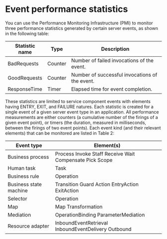<!-- image -->

# Event performance statistics

You can use the Performance Monitoring Infrastructure (PMI) to monitor three performance
statistics generated by certain server events, as shown in the following table:

| Statistic name   | Type    | Description                                    |
|------------------|---------|------------------------------------------------|
| BadRequests      | Counter | Number of failed invocations of the event.     |
| GoodRequests     | Counter | Number of successful invocations of the event. |
| ResponseTime     | Timer   | Elapsed time for event completion.             |

These statistics are limited to service component events with elements having ENTRY, EXIT, and
FAILURE natures. Each statistic is created for a single event of a given server event type in an
application. All performance measurements are either counters (a cumulative number of the
firings of a given event point), or timers (the duration, measured in milliseconds, between
the firings of two event points). Each event kind (and their relevant elements) that can be
monitored are listed in Table 2:

| Event type             | Element(s)                                              |
|------------------------|---------------------------------------------------------|
| Business process       | Process Invoke Staff Receive Wait Compensate Pick Scope |
| Human task             | Task                                                    |
| Business rule          | Operation                                               |
| Business state machine | Transition Guard Action EntryAction ExitAction          |
| Selector               | Operation                                               |
| Map                    | Map Transformation                                      |
| Mediation              | OperationBinding ParameterMediation                     |
| Resource adapter       | InboundEventRetrieval InboundEventDelivery Outbound     |